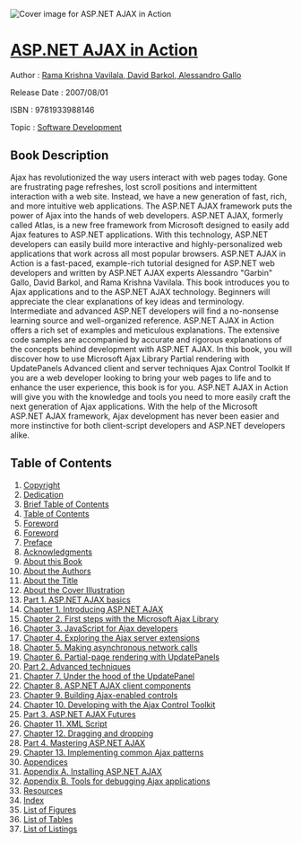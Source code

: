 ![Cover image for ASP.NET AJAX in Action](https://imgdetail.ebookreading.net/cover/cover/software_development/EB9781933988146.jpg)

[ASP.NET AJAX in Action](https://ebookreading.net/view/book/ASP.NET+AJAX+in+Action-EB9781933988146_1.html "ASP.NET AJAX in Action")
====================================================================================================================

Author : [Rama Krishna Vavilala](https://ebookreading.net/search/author/Rama+Krishna+Vavilala),[ David Barkol](https://ebookreading.net/search/author/+David+Barkol),[ Alessandro Gallo](https://ebookreading.net/search/author/+Alessandro+Gallo)

Release Date : 2007/08/01

ISBN : 9781933988146

Topic : [Software Development](https://ebookreading.net/search/category/software-development)

Book Description
-----------------

 Ajax has revolutionized the way users interact with web pages today. Gone are frustrating page refreshes, lost scroll positions and intermittent interaction with a web site. Instead, we have a new generation of fast, rich, and more intuitive web applications. The ASP.NET AJAX framework puts the power of Ajax into the hands of web developers. ASP.NET AJAX, formerly called Atlas, is a new free framework from Microsoft designed to easily add Ajax features to ASP.NET applications. With this technology, ASP.NET developers can easily build more interactive and highly-personalized web applications that work across all most popular browsers. ASP.NET AJAX in Action is a fast-paced, example-rich tutorial designed for ASP.NET web developers and written by ASP.NET AJAX experts Alessandro "Garbin" Gallo, David Barkol, and Rama Krishna Vavilala. This book introduces you to Ajax applications and to the ASP.NET AJAX technology. Beginners will appreciate the clear explanations of key ideas and terminology. Intermediate and advanced ASP.NET developers will find a no-nonsense learning source and well-organized reference. ASP.NET AJAX in Action offers a rich set of examples and meticulous explanations. The extensive code samples are accompanied by accurate and rigorous explanations of the concepts behind development with ASP.NET AJAX. In this book, you will discover how to use 			 Microsoft Ajax Library Partial rendering with UpdatePanels Advanced client and server techniques Ajax Control Toolkit If you are a web developer looking to bring your web pages to life and to enhance the user experience, this book is for you. ASP.NET AJAX in Action will give you with the knowledge and tools you need to more easily craft the next generation of Ajax applications. With the help of the Microsoft ASP.NET AJAX framework, Ajax development has never been easier and more instinctive for both client-script developers and ASP.NET developers alike. 
              
Table of Contents
-----------------

1. [Copyright](https://ebookreading.net/view/book/ASP.NET+AJAX+in+Action-EB9781933988146_3.html)
1. [Dedication](https://ebookreading.net/view/book/ASP.NET+AJAX+in+Action-EB9781933988146_4.html)
1. [Brief Table of Contents](https://ebookreading.net/view/book/ASP.NET+AJAX+in+Action-EB9781933988146_5.html)
1. [Table of Contents](https://ebookreading.net/view/book/ASP.NET+AJAX+in+Action-EB9781933988146_6.html)
1. [Foreword](https://ebookreading.net/view/book/ASP.NET+AJAX+in+Action-EB9781933988146_7.html)
1. [Foreword](https://ebookreading.net/view/book/ASP.NET+AJAX+in+Action-EB9781933988146_8.html)
1. [Preface](https://ebookreading.net/view/book/ASP.NET+AJAX+in+Action-EB9781933988146_9.html)
1. [Acknowledgments](https://ebookreading.net/view/book/ASP.NET+AJAX+in+Action-EB9781933988146_10.html)
1. [About this Book](https://ebookreading.net/view/book/ASP.NET+AJAX+in+Action-EB9781933988146_11.html)
1. [About the Authors](https://ebookreading.net/view/book/ASP.NET+AJAX+in+Action-EB9781933988146_12.html)
1. [About the Title](https://ebookreading.net/view/book/ASP.NET+AJAX+in+Action-EB9781933988146_13.html)
1. [About the Cover Illustration](https://ebookreading.net/view/book/ASP.NET+AJAX+in+Action-EB9781933988146_14.html)
1. [Part 1. ASP.NET AJAX basics](https://ebookreading.net/view/book/ASP.NET+AJAX+in+Action-EB9781933988146_15.html)
1. [Chapter 1. Introducing ASP.NET AJAX](https://ebookreading.net/view/book/ASP.NET+AJAX+in+Action-EB9781933988146_16.html)
1. [Chapter 2. First steps with the Microsoft Ajax Library](https://ebookreading.net/view/book/ASP.NET+AJAX+in+Action-EB9781933988146_17.html)
1. [Chapter 3. JavaScript for Ajax developers](https://ebookreading.net/view/book/ASP.NET+AJAX+in+Action-EB9781933988146_18.html)
1. [Chapter 4. Exploring the Ajax server extensions](https://ebookreading.net/view/book/ASP.NET+AJAX+in+Action-EB9781933988146_19.html)
1. [Chapter 5. Making asynchronous network calls](https://ebookreading.net/view/book/ASP.NET+AJAX+in+Action-EB9781933988146_20.html)
1. [Chapter 6. Partial-page rendering with UpdatePanels](https://ebookreading.net/view/book/ASP.NET+AJAX+in+Action-EB9781933988146_21.html)
1. [Part 2. Advanced techniques](https://ebookreading.net/view/book/ASP.NET+AJAX+in+Action-EB9781933988146_22.html)
1. [Chapter 7. Under the hood of the UpdatePanel](https://ebookreading.net/view/book/ASP.NET+AJAX+in+Action-EB9781933988146_23.html)
1. [Chapter 8. ASP.NET AJAX client components](https://ebookreading.net/view/book/ASP.NET+AJAX+in+Action-EB9781933988146_24.html)
1. [Chapter 9. Building Ajax-enabled controls](https://ebookreading.net/view/book/ASP.NET+AJAX+in+Action-EB9781933988146_25.html)
1. [Chapter 10. Developing with the Ajax Control Toolkit](https://ebookreading.net/view/book/ASP.NET+AJAX+in+Action-EB9781933988146_26.html)
1. [Part 3. ASP.NET AJAX Futures](https://ebookreading.net/view/book/ASP.NET+AJAX+in+Action-EB9781933988146_27.html)
1. [Chapter 11. XML Script](https://ebookreading.net/view/book/ASP.NET+AJAX+in+Action-EB9781933988146_28.html)
1. [Chapter 12. Dragging and dropping](https://ebookreading.net/view/book/ASP.NET+AJAX+in+Action-EB9781933988146_29.html)
1. [Part 4. Mastering ASP.NET AJAX](https://ebookreading.net/view/book/ASP.NET+AJAX+in+Action-EB9781933988146_30.html)
1. [Chapter 13. Implementing common Ajax patterns](https://ebookreading.net/view/book/ASP.NET+AJAX+in+Action-EB9781933988146_31.html)
1. [Appendices](https://ebookreading.net/view/book/ASP.NET+AJAX+in+Action-EB9781933988146_32.html)
1. [Appendix A. Installing ASP.NET AJAX](https://ebookreading.net/view/book/ASP.NET+AJAX+in+Action-EB9781933988146_33.html)
1. [Appendix B. Tools for debugging Ajax applications](https://ebookreading.net/view/book/ASP.NET+AJAX+in+Action-EB9781933988146_34.html)
1. [Resources](https://ebookreading.net/view/book/ASP.NET+AJAX+in+Action-EB9781933988146_35.html)
1. [Index](https://ebookreading.net/view/book/ASP.NET+AJAX+in+Action-EB9781933988146_36.html)
1. [List of Figures](https://ebookreading.net/view/book/ASP.NET+AJAX+in+Action-EB9781933988146_38.html)
1. [List of Tables](https://ebookreading.net/view/book/ASP.NET+AJAX+in+Action-EB9781933988146_39.html)
1. [List of Listings](https://ebookreading.net/view/book/ASP.NET+AJAX+in+Action-EB9781933988146_40.html)
